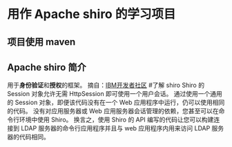 用作 Apache shiro 的学习项目
====
项目使用 maven
---
Apache shiro 简介
---
用于<strong>身份验证</strong>和<strong>授权</strong>的框架。
摘自：[IBM开发者社区](http://www.ibm.com/developerworks/cn/web/wa-apacheshiro/ "Apache Shiro 简介")
#了解 shiro
Shiro 的 Session 对象允许无需 HttpSession 即可使用一个用户会话。
通过使用一个通用的 Session 对象，即便该代码没有在一个 Web 应用程序中运行，仍可以使用相同的代码。
没有对应用服务器或 Web 应用服务器会话管理的依赖，您甚至可以在命令行环境中使用 Shiro。
换言之，使用 Shiro 的 API 编写的代码让您可以构建连接到 LDAP 服务器的命令行应用程序并且与 web 应用程序内用来访问 LDAP 服务器的代码相同。